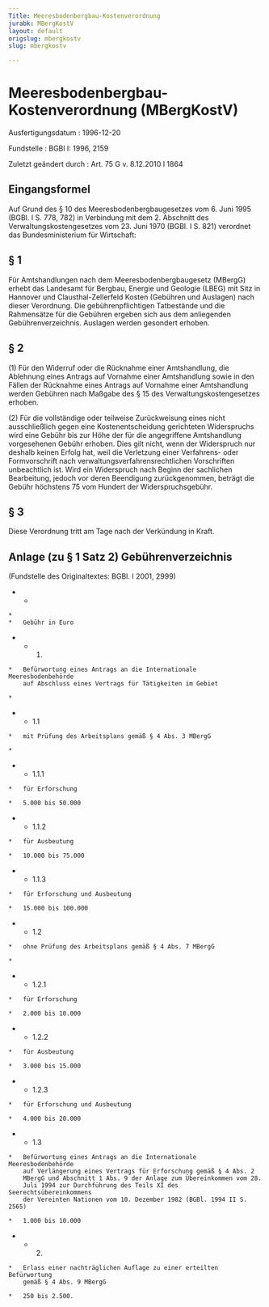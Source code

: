 ```yaml
---
Title: Meeresbodenbergbau-Kostenverordnung
jurabk: MBergKostV
layout: default
origslug: mbergkostv
slug: mbergkostv

---
```


# Meeresbodenbergbau-Kostenverordnung (MBergKostV)

Ausfertigungsdatum
:   1996-12-20

Fundstelle
:   BGBl I: 1996, 2159

Zuletzt geändert durch
:   Art. 75 G v. 8.12.2010 I 1864


## Eingangsformel

Auf Grund des § 10 des Meeresbodenbergbaugesetzes vom 6. Juni 1995
(BGBl. I S. 778, 782) in Verbindung mit dem 2. Abschnitt des
Verwaltungskostengesetzes vom 23. Juni 1970 (BGBl. I S. 821) verordnet
das Bundesministerium für Wirtschaft:


## § 1

Für Amtshandlungen nach dem Meeresbodenbergbaugesetz (MBergG) erhebt
das Landesamt für Bergbau, Energie und Geologie (LBEG) mit Sitz in
Hannover und Clausthal-Zellerfeld Kosten (Gebühren und Auslagen) nach
dieser Verordnung. Die gebührenpflichtigen Tatbestände und die
Rahmensätze für die Gebühren ergeben sich aus dem anliegenden
Gebührenverzeichnis. Auslagen werden gesondert erhoben.


## § 2

(1) Für den Widerruf oder die Rücknahme einer Amtshandlung, die
Ablehnung eines Antrags auf Vornahme einer Amtshandlung sowie in den
Fällen der Rücknahme eines Antrags auf Vornahme einer Amtshandlung
werden Gebühren nach Maßgabe des § 15 des Verwaltungskostengesetzes
erhoben.

(2) Für die vollständige oder teilweise Zurückweisung eines nicht
ausschließlich gegen eine Kostenentscheidung gerichteten Widerspruchs
wird eine Gebühr bis zur Höhe der für die angegriffene Amtshandlung
vorgesehenen Gebühr erhoben. Dies gilt nicht, wenn der Widerspruch nur
deshalb keinen Erfolg hat, weil die Verletzung einer Verfahrens- oder
Formvorschrift nach verwaltungsverfahrensrechtlichen Vorschriften
unbeachtlich ist. Wird ein Widerspruch nach Beginn der sachlichen
Bearbeitung, jedoch vor deren Beendigung zurückgenommen, beträgt die
Gebühr höchstens 75 vom Hundert der Widerspruchsgebühr.


## § 3

Diese Verordnung tritt am Tage nach der Verkündung in Kraft.


## Anlage (zu § 1 Satz 2) Gebührenverzeichnis

(Fundstelle des Originaltextes: BGBl. I 2001, 2999)

*    *
    *
    *   Gebühr in Euro


*    *   1.

    *   Befürwortung eines Antrags an die Internationale Meeresbodenbehörde
        auf Abschluss eines Vertrags für Tätigkeiten im Gebiet

    *

*    *   1.1

    *   mit Prüfung des Arbeitsplans gemäß § 4 Abs. 3 MBergG

    *

*    *   1.1.1

    *   für Erforschung

    *   5.000 bis 50.000


*    *   1.1.2

    *   für Ausbeutung

    *   10.000 bis 75.000


*    *   1.1.3

    *   für Erforschung und Ausbeutung

    *   15.000 bis 100.000


*    *   1.2

    *   ohne Prüfung des Arbeitsplans gemäß § 4 Abs. 7 MBergG

    *

*    *   1.2.1

    *   für Erforschung

    *   2.000 bis 10.000


*    *   1.2.2

    *   für Ausbeutung

    *   3.000 bis 15.000


*    *   1.2.3

    *   für Erforschung und Ausbeutung

    *   4.000 bis 20.000


*    *   1.3

    *   Befürwortung eines Antrags an die Internationale Meeresbodenbehörde
        auf Verlängerung eines Vertrags für Erforschung gemäß § 4 Abs. 2
        MBergG und Abschnitt 1 Abs. 9 der Anlage zum Übereinkommen vom 28.
        Juli 1994 zur Durchführung des Teils XI des Seerechtsübereinkommens
        der Vereinten Nationen vom 10. Dezember 1982 (BGBl. 1994 II S. 2565)

    *   1.000 bis 10.000


*    *   2.

    *   Erlass einer nachträglichen Auflage zu einer erteilten Befürwortung
        gemäß § 4 Abs. 9 MBergG

    *   250 bis 2.500.




